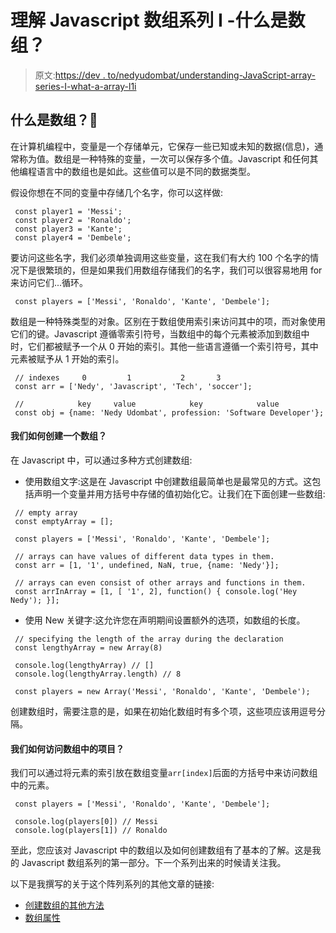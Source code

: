 # 理解 Javascript 数组系列 I -什么是数组？

> 原文:[https://dev . to/nedyudombat/understanding-JavaScript-array-series-I-what-a-array-l1i](https://dev.to/nedyudombat/understanding-javascript-array-series-i-what-is-an-array-l1i)

## [](#what-is-an-array)什么是数组？💁

在计算机编程中，变量是一个存储单元，它保存一些已知或未知的数据(信息)，通常称为值。数组是一种特殊的变量，一次可以保存多个值。Javascript 和任何其他编程语言中的数组也是如此。这些值可以是不同的数据类型。

假设你想在不同的变量中存储几个名字，你可以这样做:

```
 const player1 = 'Messi';
 const player2 = 'Ronaldo';
 const player3 = 'Kante';
 const player4 = 'Dembele'; 
```

要访问这些名字，我们必须单独调用这些变量，这在我们有大约 100 个名字的情况下是很繁琐的，但是如果我们用数组存储我们的名字，我们可以很容易地用 for 来访问它们...循环。

```
 const players = ['Messi', 'Ronaldo', 'Kante', 'Dembele']; 
```

数组是一种特殊类型的对象。区别在于数组使用索引来访问其中的项，而对象使用它们的键。Javascript 遵循零索引符号，当数组中的每个元素被添加到数组中时，它们都被赋予一个从 0 开始的索引。其他一些语言遵循一个索引符号，其中元素被赋予从 1 开始的索引。

```
 // indexes     0         1           2       3
 const arr = ['Nedy', 'Javascript', 'Tech', 'soccer'];

 //            key     value            key            value
 const obj = {name: 'Nedy Udombat', profession: 'Software Developer'}; 
```

#### [](#how-do-we-create-an-array)我们如何创建一个数组？

在 Javascript 中，可以通过多种方式创建数组:

*   使用数组文字:这是在 Javascript 中创建数组最简单也是最常见的方式。这包括声明一个变量并用方括号中存储的值初始化它。让我们在下面创建一些数组:

```
 // empty array
 const emptyArray = [];

 const players = ['Messi', 'Ronaldo', 'Kante', 'Dembele'];

 // arrays can have values of different data types in them.
 const arr = [1, '1', undefined, NaN, true, {name: 'Nedy'}];

 // arrays can even consist of other arrays and functions in them.
 const arrInArray = [1, [ '1', 2], function() { console.log('Hey Nedy'); }]; 
```

*   使用 New 关键字:这允许您在声明期间设置额外的选项，如数组的长度。

```
 // specifying the length of the array during the declaration
 const lengthyArray = new Array(8)

 console.log(lengthyArray) // []
 console.log(lengthyArray.length) // 8

 const players = new Array('Messi', 'Ronaldo', 'Kante', 'Dembele'); 
```

创建数组时，需要注意的是，如果在初始化数组时有多个项，这些项应该用逗号分隔。

#### 我们如何访问数组中的项目？

我们可以通过将元素的索引放在数组变量`arr[index]`后面的方括号中来访问数组中的元素。

```
 const players = ['Messi', 'Ronaldo', 'Kante', 'Dembele'];

 console.log(players[0]) // Messi
 console.log(players[1]) // Ronaldo 
```

至此，您应该对 Javascript 中的数组以及如何创建数组有了基本的了解。这是我的 Javascript 数组系列的第一部分。下一个系列出来的时候请关注我。

以下是我撰写的关于这个阵列系列的其他文章的链接:

*   [创建数组的其他方法](https://dev.to/nedyudombat/understanding-javascript-array-series-ii-alternate-ways-of-creating-an-array-26c8)
*   [数组属性](https://dev.to/nedyudombat/understanding-javascript-array-series-iii-array-properties-43co)
